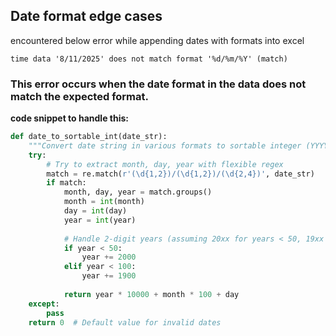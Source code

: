 ## Date format edge cases


encountered below error while appending dates with formats into excel

```
time data '8/11/2025' does not match format '%d/%m/%Y' (match)
```

### This error occurs when the date format in the data does not match the expected format.

**code snippet to handle this:**

```python
def date_to_sortable_int(date_str):
    """Convert date string in various formats to sortable integer (YYYYMMDD)"""
    try:
        # Try to extract month, day, year with flexible regex
        match = re.match(r'(\d{1,2})/(\d{1,2})/(\d{2,4})', date_str)
        if match:
            month, day, year = match.groups()
            month = int(month)
            day = int(day)
            year = int(year)
            
            # Handle 2-digit years (assuming 20xx for years < 50, 19xx otherwise)
            if year < 50:
                year += 2000
            elif year < 100:
                year += 1900
            
            return year * 10000 + month * 100 + day
    except:
        pass
    return 0  # Default value for invalid dates
```